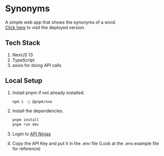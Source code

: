 # Synonyms

A simple web app that shows the synonyms of a word.  
[Click here](https://synonyms-generator.vercel.app/) to visit the deployed version.

## Tech Stack

1. NextJS 13
1. TypeScript
1. axios for doing API calls

## Local Setup

1. Install pnpm if not already installed.

   ```sh
   npm i -g @pnpm/exe
   ```

1. Install the dependencies.

   ```sh
   pnpm install
   pnpm run dev
   ```

1. Login to [API Ninjas](https://api-ninjas.com/)

1. Copy the API Key and put it in the .env file (Look at the .env.example file for reference)
